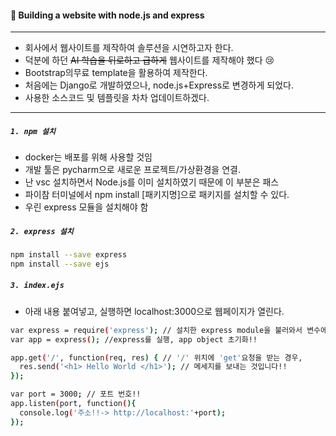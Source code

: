 #### 👀 Building a website with node.js and express
---
- 회사에서 웹사이트를 제작하여 솔루션을 시연하고자 한다.
- 덕분에 하던 ~~AI 학습을 뒤로하고 급하게~~ 웹사이트를 제작해야 했다 😢
- Bootstrap의무료 template을 활용하여 제작한다.
- 처음에는 Django로 개발하였으나, node.js+Express로 변경하게 되었다.
- 사용한 소스코드 및 템플릿을 차차 업데이트하겠다.

---

##### `1. npm 설치`

- docker는 배포를 위해 사용할 것임
- 개발 툴은 pycharm으로 새로운 프로젝트/가상환경을 연결.
- 난 vsc 설치하면서 Node.js를 이미 설치하였기 때문에 이 부분은 패스
- 파이참 터미널에서 npm install [패키지명]으로 패키지를 설치할 수 있다.
- 우린 express 모듈을 설치해야 함

##### `2. express 설치`

``` bash
npm install --save express 
npm install --save ejs 
```

##### `3. index.ejs`

- 아래 내용 붙여넣고, 실행하면 localhost:3000으로 웹페이지가 열린다.

``` bash
var express = require('express'); // 설치한 express module을 불러와서 변수에 담기!!
var app = express(); //express를 실행, app object 초기화!!

app.get('/', function(req, res) { // '/' 위치에 'get'요청을 받는 경우,
  res.send('<h1> Hello World </h1>'); // 메세지를 보내는 것입니다!!
});

var port = 3000; // 포트 번호!!
app.listen(port, function(){ 
  console.log('주소!!-> http://localhost:'+port); 
});

```

